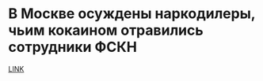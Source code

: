 # В Москве осуждены наркодилеры, чьим кокаином отравились сотрудники ФСКН



[LINK](https://varlamov.ru/1870180.html)